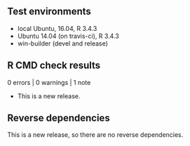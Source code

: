 ## Test environments
* local Ubuntu, 16.04, R 3.4.3
* Ubuntu 14.04 (on travis-ci), R 3.4.3
* win-builder (devel and release)


## R CMD check results

0 errors | 0 warnings | 1 note

* This is a new release.

## Reverse dependencies

This is a new release, so there are no reverse dependencies.


